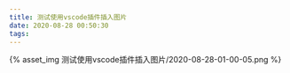 ```yaml
---
title: 测试使用vscode插件插入图片
date: 2020-08-28 00:50:30
tags:
---
```


{% asset_img 测试使用vscode插件插入图片/2020-08-28-01-00-05.png %}